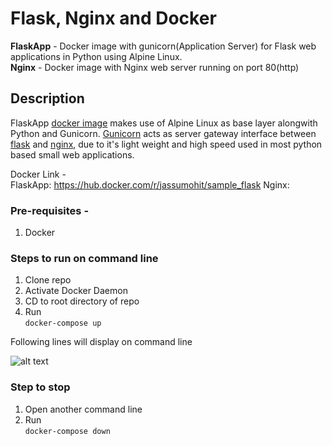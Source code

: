 # Flask, Nginx and Docker

**FlaskApp** - Docker image with gunicorn(Application Server) for Flask web applications in Python using Alpine Linux.  
**Nginx** - Docker image with Nginx web server running on port 80(http)  

## Description  
FlaskApp [docker image](https://hub.docker.com/r/jassumohit/sample_flask) makes use of Alpine Linux as base layer alongwith Python and Gunicorn. [Gunicorn](https://docs.gunicorn.org/en/stable/) acts as server gateway interface
between [flask](https://www.fullstackpython.com/flask.html) and [nginx](https://www.nginx.com/), due to it's light weight and high speed used in most python based small web applications.  

Docker Link -  
FlaskApp:  https://hub.docker.com/r/jassumohit/sample_flask
Nginx:  

### Pre-requisites -  
1. Docker

### Steps to run on command line 
1. Clone repo  
2. Activate Docker Daemon  
3. CD to root directory of repo  
4. Run  
`docker-compose up`  


Following lines will display on command line  

![alt text](https://github.com/jassumohit/sample_flask/blob/master/screenshot.JPG?raw=true)  

### Step to stop  
1. Open another command line  
2. Run  
`docker-compose down`
